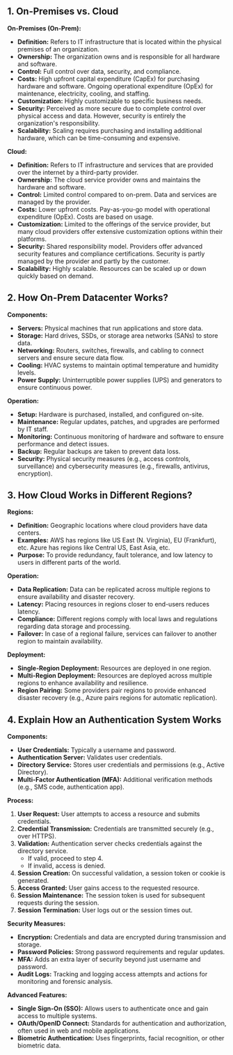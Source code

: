 ## 1. On-Premises vs. Cloud

**On-Premises (On-Prem):**
- **Definition:** Refers to IT infrastructure that is located within the physical premises of an organization.
- **Ownership:** The organization owns and is responsible for all hardware and software.
- **Control:** Full control over data, security, and compliance.
- **Costs:** High upfront capital expenditure (CapEx) for purchasing hardware and software. Ongoing operational expenditure (OpEx) for maintenance, electricity, cooling, and staffing.
- **Customization:** Highly customizable to specific business needs.
- **Security:** Perceived as more secure due to complete control over physical access and data. However, security is entirely the organization's responsibility.
- **Scalability:** Scaling requires purchasing and installing additional hardware, which can be time-consuming and expensive.

**Cloud:**
- **Definition:** Refers to IT infrastructure and services that are provided over the internet by a third-party provider.
- **Ownership:** The cloud service provider owns and maintains the hardware and software.
- **Control:** Limited control compared to on-prem. Data and services are managed by the provider.
- **Costs:** Lower upfront costs. Pay-as-you-go model with operational expenditure (OpEx). Costs are based on usage.
- **Customization:** Limited to the offerings of the service provider, but many cloud providers offer extensive customization options within their platforms.
- **Security:** Shared responsibility model. Providers offer advanced security features and compliance certifications. Security is partly managed by the provider and partly by the customer.
- **Scalability:** Highly scalable. Resources can be scaled up or down quickly based on demand.

## 2. How On-Prem Datacenter Works?

**Components:**
- **Servers:** Physical machines that run applications and store data.
- **Storage:** Hard drives, SSDs, or storage area networks (SANs) to store data.
- **Networking:** Routers, switches, firewalls, and cabling to connect servers and ensure secure data flow.
- **Cooling:** HVAC systems to maintain optimal temperature and humidity levels.
- **Power Supply:** Uninterruptible power supplies (UPS) and generators to ensure continuous power.

**Operation:**
- **Setup:** Hardware is purchased, installed, and configured on-site.
- **Maintenance:** Regular updates, patches, and upgrades are performed by IT staff.
- **Monitoring:** Continuous monitoring of hardware and software to ensure performance and detect issues.
- **Backup:** Regular backups are taken to prevent data loss.
- **Security:** Physical security measures (e.g., access controls, surveillance) and cybersecurity measures (e.g., firewalls, antivirus, encryption).

## 3. How Cloud Works in Different Regions?

**Regions:**
- **Definition:** Geographic locations where cloud providers have data centers.
- **Examples:** AWS has regions like US East (N. Virginia), EU (Frankfurt), etc. Azure has regions like Central US, East Asia, etc.
- **Purpose:** To provide redundancy, fault tolerance, and low latency to users in different parts of the world.

**Operation:**
- **Data Replication:** Data can be replicated across multiple regions to ensure availability and disaster recovery.
- **Latency:** Placing resources in regions closer to end-users reduces latency.
- **Compliance:** Different regions comply with local laws and regulations regarding data storage and processing.
- **Failover:** In case of a regional failure, services can failover to another region to maintain availability.

**Deployment:**
- **Single-Region Deployment:** Resources are deployed in one region.
- **Multi-Region Deployment:** Resources are deployed across multiple regions to enhance availability and resilience.
- **Region Pairing:** Some providers pair regions to provide enhanced disaster recovery (e.g., Azure pairs regions for automatic replication).

## 4. Explain How an Authentication System Works

**Components:**
- **User Credentials:** Typically a username and password.
- **Authentication Server:** Validates user credentials.
- **Directory Service:** Stores user credentials and permissions (e.g., Active Directory).
- **Multi-Factor Authentication (MFA):** Additional verification methods (e.g., SMS code, authentication app).

**Process:**
1. **User Request:** User attempts to access a resource and submits credentials.
2. **Credential Transmission:** Credentials are transmitted securely (e.g., over HTTPS).
3. **Validation:** Authentication server checks credentials against the directory service.
   - If valid, proceed to step 4.
   - If invalid, access is denied.
4. **Session Creation:** On successful validation, a session token or cookie is generated.
5. **Access Granted:** User gains access to the requested resource.
6. **Session Maintenance:** The session token is used for subsequent requests during the session.
7. **Session Termination:** User logs out or the session times out.

**Security Measures:**
- **Encryption:** Credentials and data are encrypted during transmission and storage.
- **Password Policies:** Strong password requirements and regular updates.
- **MFA:** Adds an extra layer of security beyond just username and password.
- **Audit Logs:** Tracking and logging access attempts and actions for monitoring and forensic analysis.

**Advanced Features:**
- **Single Sign-On (SSO):** Allows users to authenticate once and gain access to multiple systems.
- **OAuth/OpenID Connect:** Standards for authentication and authorization, often used in web and mobile applications.
- **Biometric Authentication:** Uses fingerprints, facial recognition, or other biometric data.
